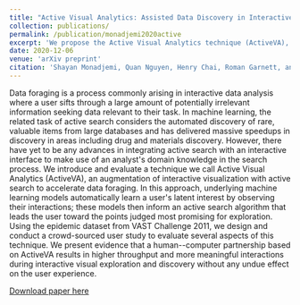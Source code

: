 ```yaml
---
title: "Active Visual Analytics: Assisted Data Discovery in Interactive Visualizations via Active Search"
collection: publications/
permalink: /publication/monadjemi2020active
excerpt: 'We propose the Active Visual Analytics technique (ActiveVA), an augmentation of interactive visualizations with active search to aid data foraging and information extraction.'
date: 2020-12-06
venue: 'arXiv preprint'
citation: 'Shayan Monadjemi, Quan Nguyen, Henry Chai, Roman Garnett, and Alvitta Ottley. Active Visual Analytics: Assisted Data Discovery in Interactive Visualizations via Active Search. <i>arXiv preprint arXiv:2010.08155</i>, 2020.'
---
```

Data foraging is a process commonly arising in interactive data analysis where a user sifts through a large amount of potentially irrelevant information seeking data relevant to their task.
In machine learning, the related task of active search considers the automated discovery of rare, valuable items from large databases and has delivered massive speedups in discovery in areas including drug and materials discovery.
However, there have yet to be any advances in integrating active search with an interactive interface to make use of an analyst's domain knowledge in the search process.
We introduce and evaluate a technique we call Active Visual Analytics (ActiveVA), an augmentation of interactive visualization with active search to accelerate data foraging.
In this approach, underlying machine learning models automatically learn a user's latent interest by observing their interactions; these models then inform an active search algorithm that leads the user toward the points judged most promising for exploration.
Using the epidemic dataset from VAST Challenge 2011, we design and conduct a crowd-sourced user study to evaluate several aspects of this technique.
We present evidence that a human--computer partnership based on ActiveVA results in higher throughput and more meaningful interactions during interactive visual exploration and discovery without any undue effect on the user experience.

[Download paper here](https://arxiv.org/abs/2010.08155)
